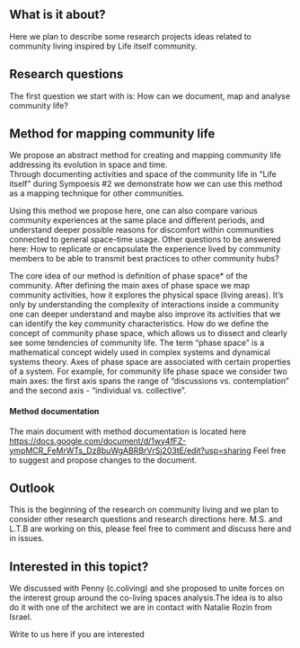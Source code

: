 ## What is it about?

Here we plan to describe some research projects ideas related to community living inspired by Life itself community.

## Research questions
The first question we start with is: How can we document, map and analyse community life? 

## Method for mapping community life
We propose an abstract method for creating and mapping community life addressing its evolution in space and time.  
Through documenting activities and space of the community life in “Life itself” during Sympoesis #2 we demonstrate how we can use this method as a mapping technique for other communities. 

Using this method we propose here, one can also compare various community experiences at the same place and different periods, and understand deeper possible reasons for discomfort within communities connected to general space-time usage.
Other questions to be answered here: How to replicate or encapsulate the experience lived by community members to be able to transmit best practices to other community hubs?

The core idea of our method is definition of phase space* of the community. After defining the main axes of phase space we map community activities, how it explores the physical space (living areas). It’s only by understanding the complexity of interactions inside a community one can deeper understand and maybe also improve its activities that we can identify the key community characteristics.
How do we define the concept of community phase space, which allows us to dissect and clearly see some tendencies of community life. The term “phase space” is a mathematical concept widely used in complex systems and dynamical systems theory. Axes of phase space are associated with certain properties of a system. For example, for community life phase space we consider two main axes: the first axis spans the range of “discussions vs. contemplation” and the second axis - “individual vs. collective”.

#### Method documentation
The main document with method documentation is located here https://docs.google.com/document/d/1wy4fFZ-ympMCR_FeMrWTs_Dz8buWgABRBrVrSj203tE/edit?usp=sharing
Feel free to suggest and propose changes to the document.

## Outlook

This is the beginning of the research on community living and we plan to consider other research questions and research directions here. M.S. and L.T.B are working on this, please feel free to comment and discuss here and in issues.

## Interested in this topict?
We discussed with Penny (c.coliving) and she proposed to unite forces on the interest group around the co-living spaces analysis.The idea is to also do it with one of the architect we are in contact with Natalie Rozin from Israel. 

Write to us here if you are interested
